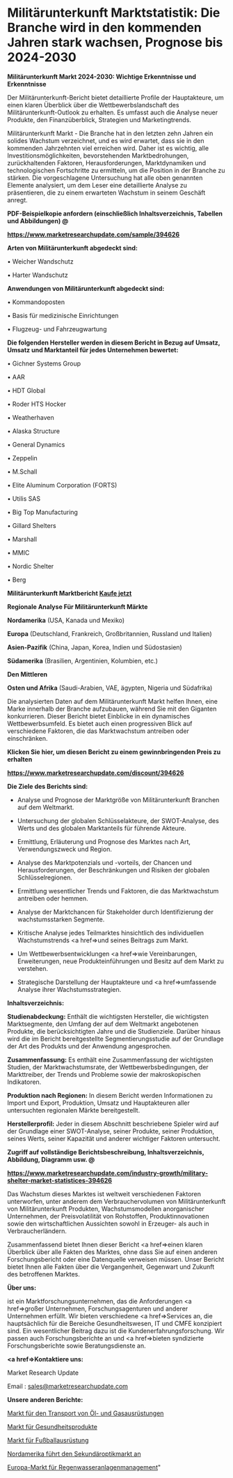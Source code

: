 # Militärunterkunft Marktstatistik: Die Branche wird in den kommenden Jahren stark wachsen, Prognose bis 2024-2030

<strong>Militärunterkunft Markt 2024-2030: Wichtige Erkenntnisse und Erkenntnisse</strong>

Der Militärunterkunft-Bericht bietet detaillierte Profile der Hauptakteure, um einen klaren Überblick über die Wettbewerbslandschaft des Militärunterkunft-Outlook zu erhalten. Es umfasst auch die Analyse neuer Produkte, den Finanzüberblick, Strategien und Marketingtrends.

Militärunterkunft Markt - Die Branche hat in den letzten zehn Jahren ein solides Wachstum verzeichnet, und es wird erwartet, dass sie in den kommenden Jahrzehnten viel erreichen wird. Daher ist es wichtig, alle Investitionsmöglichkeiten, bevorstehenden Marktbedrohungen, zurückhaltenden Faktoren, Herausforderungen, Marktdynamiken und technologischen Fortschritte zu ermitteln, um die Position in der Branche zu stärken. Die vorgeschlagene Untersuchung hat alle oben genannten Elemente analysiert, um dem Leser eine detaillierte Analyse zu präsentieren, die zu einem erwarteten Wachstum in seinem Geschäft anregt.



<strong><b>PDF-Beispielkopie anfordern (einschließlich Inhaltsverzeichnis, Tabellen und Abbildungen) @ </b></strong>

<strong><a href=https://www.marketresearchupdate.com/sample/394626>

<strong>https://www.marketresearchupdate.com/sample/394626</u></a></strong></strong>



<strong>Arten von Militärunterkunft abgedeckt sind:</strong>

• Weicher Wandschutz

• Harter Wandschutz



<strong>Anwendungen von Militärunterkunft abgedeckt sind:</strong>

• Kommandoposten

• Basis für medizinische Einrichtungen

• Flugzeug- und Fahrzeugwartung



<strong>Die folgenden Hersteller werden in diesem Bericht in Bezug auf Umsatz, Umsatz und Marktanteil für jedes Unternehmen bewertet:</strong>

• Gichner Systems Group

• AAR

• HDT Global

• Roder HTS Hocker

• Weatherhaven

• Alaska Structure

• General Dynamics

• Zeppelin

• M.Schall

• Elite Aluminum Corporation (FORTS)

• Utilis SAS

• Big Top Manufacturing

• Gillard Shelters

• Marshall

• MMIC

• Nordic Shelter

• Berg



<strong>Militärunterkunft Marktbericht <a href=https://www.marketresearchupdate.com/buynow/394626>Kaufe jetzt</a></strong>



<strong>Regionale Analyse Für Militärunterkunft Märkte</strong>



<strong>Nordamerika</strong> (USA, Kanada und Mexiko)



<strong>Europa</strong> (Deutschland, Frankreich, Großbritannien, Russland und Italien)



<strong>Asien-Pazifik</strong> (China, Japan, Korea, Indien und Südostasien)



<strong>Südamerika</strong> (Brasilien, Argentinien, Kolumbien, etc.)



<strong>Den Mittleren</strong> 

<strong>Osten und Afrika</strong> (Saudi-Arabien, VAE, ägypten, Nigeria und Südafrika)

Die analysierten Daten auf dem Militärunterkunft Markt helfen Ihnen, eine Marke innerhalb der Branche aufzubauen, während Sie mit den Giganten konkurrieren. Dieser Bericht bietet Einblicke in ein dynamisches Wettbewerbsumfeld. Es bietet auch einen progressiven Blick auf verschiedene Faktoren, die das Marktwachstum antreiben oder einschränken.



<strong>Klicken Sie hier, um diesen Bericht zu einem gewinnbringenden Preis zu erhalten
</strong>

<strong><a href=https://www.marketresearchupdate.com/discount/394626>https://www.marketresearchupdate.com/discount/394626</b></u></strong></a>



<strong>Die Ziele des Berichts sind:</strong>

- Analyse und Prognose der Marktgröße von Militärunterkunft Branchen auf dem Weltmarkt.

- Untersuchung der globalen Schlüsselakteure, der SWOT-Analyse, des Werts und des globalen Marktanteils für führende Akteure.

- Ermittlung, Erläuterung und Prognose des Marktes nach Art, Verwendungszweck und Region.

- Analyse des Marktpotenzials und -vorteils, der Chancen und Herausforderungen, der Beschränkungen und Risiken der globalen Schlüsselregionen.

- Ermittlung wesentlicher Trends und Faktoren, die das Marktwachstum antreiben oder hemmen.

- Analyse der Marktchancen für Stakeholder durch Identifizierung der wachstumsstarken Segmente.

- Kritische Analyse jedes Teilmarktes hinsichtlich des individuellen Wachstumstrends <a href=>und</a> seines Beitrags zum Markt.

- Um Wettbewerbsentwicklungen <a href=>wie</a> Vereinbarungen, Erweiterungen, neue Produkteinführungen und Besitz auf dem Markt zu verstehen.

- Strategische Darstellung der Hauptakteure und <a href=>umfas</a>sende Analyse ihrer Wachstumsstrategien.



<strong>Inhaltsverzeichnis:</strong>



<strong>Studienabdeckung:</strong> Enthält die wichtigsten Hersteller, die wichtigsten Marktsegmente, den Umfang der auf dem Weltmarkt angebotenen Produkte, die berücksichtigten Jahre und die Studienziele. Darüber hinaus wird die im Bericht bereitgestellte Segmentierungsstudie auf der Grundlage der Art des Produkts und der Anwendung angesprochen.



<strong>Zusammenfassung:</strong> Es enthält eine Zusammenfassung der wichtigsten Studien, der Marktwachstumsrate, der Wettbewerbsbedingungen, der Markttreiber, der Trends und Probleme sowie der makroskopischen Indikatoren.



<strong>Produktion nach Regionen:</strong> In diesem Bericht werden Informationen zu Import und Export, Produktion, Umsatz und Hauptakteuren aller untersuchten regionalen Märkte bereitgestellt.



<strong>Herstellerprofil:</strong> Jeder in diesem Abschnitt beschriebene Spieler wird auf der Grundlage einer SWOT-Analyse, seiner Produkte, seiner Produktion, seines Werts, seiner Kapazität und anderer wichtiger Faktoren untersucht.



<strong><b>Zugriff auf vollständige Berichtsbeschreibung, Inhaltsverzeichnis, Abbildung, Diagramm usw. @ </b></strong>

<strong><a href=https://www.marketresearchupdate.com/industry-growth/military-shelter-market-statistices-394626>https://www.marketresearchupdate.com/industry-growth/military-shelter-market-statistices-394626</a></strong>

Das Wachstum dieses Marktes ist weltweit verschiedenen Faktoren unterworfen, unter anderem dem Verbrauchervolumen von Militärunterkunft von Militärunterkunft Produkten, Wachstumsmodellen anorganischer Unternehmen, der Preisvolatilität von Rohstoffen, Produktinnovationen sowie den wirtschaftlichen Aussichten sowohl in Erzeuger- als auch in Verbraucherländern.

Zusammenfassend bietet Ihnen dieser Bericht <a href=>einen</a> klaren Überblick über alle Fakten des Marktes, ohne dass Sie auf einen anderen Forschungsbericht oder eine Datenquelle verweisen müssen. Unser Bericht bietet Ihnen alle Fakten über die Vergangenheit, Gegenwart und Zukunft des betroffenen Marktes.



<strong>Über uns:</strong>

 ist ein Marktforschungsunternehmen, das die Anforderungen <a href=>großer</a> Unternehmen, Forschungsagenturen und anderer Unternehmen erfüllt. Wir bieten verschiedene <a href=>Services</a> an, die hauptsächlich für die Bereiche Gesundheitswesen, IT und CMFE konzipiert sind. Ein wesentlicher Beitrag dazu ist die Kundenerfahrungsforschung. Wir passen auch Forschungsberichte an und <a href=>bieten</a> syndizierte Forschungsberichte sowie Beratungsdienste an.



<strong><a href=>Kontaktiere uns:</a></strong>

Market Research Update

Email : sales@marketresearchupdate.com



<strong>Unsere anderen Berichte:</strong>

<a href=https://www.linkedin.com/pulse/oil-gas-equipment-transportation-market-2023>Markt für den Transport von Öl- und Gasausrüstungen</a>

<a href=https://www.linkedin.com/pulse/health-products-market-size-growth-set-surge-significantly>Markt für Gesundheitsprodukte</a>

<a href=https://www.linkedin.com/pulse/football-equipment-market-size-share-outlook-growth-prospects>Markt für Fußballausrüstung</a>

<a href=https://www.linkedin.com/pulse/north-america-led-secondary-optic-market-2023>Nordamerika führt den Sekundäroptikmarkt an</a>

<a href=https://www.linkedin.com/pulse/europe-stormwater-facility-management-market-trends-2023>Europa-Markt für Regenwasseranlagenmanagement</a>"
